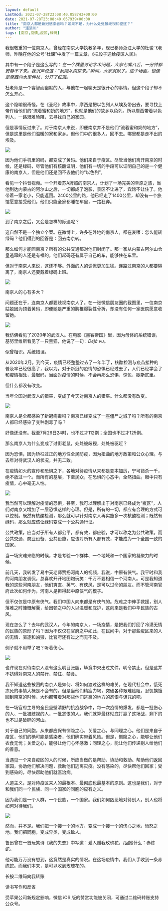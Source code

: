 ```yaml
---
layout: default
Lastmod: 2021-07-28T23:08:40.058743+00:00
date: 2021-07-28T23:08:40.057939+00:00
title: "南京人都是新冠感染者吗？如果不是，为什么处处被歧视和驱逐？"
author: "连清川"
tags: [南京,疫情,疫区,绿码]
---
```


我很敬重的一位南京人，曾经在南京大学执教多年，现已移师浙江大学的杜骏飞老师，昨晚在他的公号“杜课”中发了一篇文章，《把段子送给疫区人民》。  

其中有一个段子是这么写的：_在一个群里讨论学术问题，大家七嘴八舌，一分钟都安静不下来。我沉声说道：“我刚从南京来。”瞬间，大家沉默了。这个场面，很像是摩西向水里伸杖，分开了红海。_

杜老师是一个睿智而幽默的人，与他在一起聊天是很开心的事情。但这个段子却不怎么开心。

这个隐喻很奇怪。在《圣经》故事中，摩西是把以色列人从埃及带出去，要寻找上帝许给他们的“流着蜜和奶的地方”，也就是他们的故乡以色列。所以摩西带着以色列人，一路艰难险阻，去寻找自己的家园。

但是事情反过来了。对于南京人来说，即便南京并不是他们“流着蜜和奶的地方”，但是这里是他们温暖的家和家乡。但他们中的很多人，回不去。哪里都是走不出的埃及。

![](https://images.weserv.nl/?url=https%3A//mmbiz.qpic.cn/mmbiz_jpg/3rlTPoN55PrftHia64LLUWczS0c2nNPIMicDyLlzmJiaW3rlgCcxQXnBbnE7nSIvibF1bd5PQrh5Kn51Ad3lBuccicQ/640%3Fwx_fmt%3Djpeg)

因为他们手机里的码，都变成了黄码。他们来自于疫区。尽管当他们离开南京的时候，还是绿码，尽管他们有核酸证明，他们有一切的手段可以证明自己的是一个健康的南京人，但是他们还是回不去他们的“以色列”。

看见一个抖音视频。一个开着苏A牌照的南京人，计划了一场完美的草原之旅，当他到达内蒙古的阿尔山之后，一切都成了泡影，景区不让进了，宾馆不让住了。他带着一家老小，只能返回。2400公里的路，他已经走了1400公里，却没有一个旅馆愿意接受他们，他们只能全家都睡在车里，一路狂奔。

![](https://images.weserv.nl/?url=https%3A//mmbiz.qpic.cn/mmbiz_jpg/3rlTPoN55PrftHia64LLUWczS0c2nNPIMQsBQKrR1H8GmbMdMlCDSiabELhkicd4tILcHorI3zTFGFyOh68icJsQVg/640%3Fwx_fmt%3Djpeg)

到了南京之后，又会是怎样的际遇呢？

这自然不是一个独立个案。在微博上，许多在外地的南京人，都在哀嚎：怎么能转绿码？他们得到的回答是：回去南京转。

那么如何才能回南京？所有的公共交通都对他们封闭了。那一家从内蒙古阿尔山仓皇逃窜的人还是有福的，他们起码还有属于自己的车，能够住在车里。

但对于南京人来说，这还不够。外面的人的调侃更加生猛。连路过南京的人都要隔离了，南京人还要戴着绿码上班。

![](https://images.weserv.nl/?url=https%3A//mmbiz.qpic.cn/mmbiz_jpg/3rlTPoN55PrftHia64LLUWczS0c2nNPIMPO6yriaVbSQ30RcocoIEwyuFicpibHiaG4f5icONa6BBa6PUyYMrGdzSOqg/640%3Fwx_fmt%3Djpeg)

南京人的心有多大？

问题还在于，连南京人都要歧视南京人了。在一张微信朋友圈的截图里，一位南京姑娘因为顶着黄码，即便她是严重的胸椎爆裂性骨折，却没有任何一家医院愿意收留她。

![](https://images.weserv.nl/?url=https%3A//mmbiz.qpic.cn/mmbiz_jpg/3rlTPoN55PrftHia64LLUWczS0c2nNPIMrHIj10hpqicSzgibzuhwt2tBrg2WJZqkfWmgktxrWFQ98IFqwjjtpEzg/640%3Fwx_fmt%3Djpeg)

我仿佛看见了2020年的武汉人。在电影《黑客帝国》里，因为母体的系统错误，基努里维斯看见了一只黑猫，他说了一句：_Déjà vu。_  

似曾相识。系统错误。

从2020年2月，到今天，疫情已经整整过去了一年半了，核酸检测与疫苗接种的普及率已经很高了，我以为，对于新冠的疫情的恐惧已经过去了，人们已经学会了和疫情相处，最起码，当面对疫情的时候，不会再那么恐惧、惊慌、歇斯底里。

但什么都没有改变。

当年全国对武汉人的猎巫，变成了今天对南京人的猎巫。什么都没有改变。

![](https://images.weserv.nl/?url=https%3A//mmbiz.qpic.cn/mmbiz_jpg/3rlTPoN55PrftHia64LLUWczS0c2nNPIMic08icvXge8cib0Ln5mVDfrStHqO7N1c1WKRcxnqZywgsiciaWwDfhibwnicg/640%3Fwx_fmt%3Djpeg)

南京人是全都感染了新冠病毒吗？南京已经变成了一座僵尸之城了吗？所有的南京人都已经感染了变种剧毒了吗？

好像还没有。截至7月26日24时，也不过才112例；全国也不过才125例。

那么南京人为什么变成了过街老鼠，处处被歧视，处处被驱赶？

因为恐惧，因为矫枉过正的地方性全民防疫，因为扭曲的地方政策和公众心理。与去年对待武汉人的状况，并无二致。

在疫情如火的宣传和恐惧之下，各地对待疫情从来都是变本加厉，宁可错杀一千，绝不放过一个。而所有的基层，下至民众，在恐惧的心态中，全然扭曲。眼中只有疫情，心中毫无人性。

![](https://images.weserv.nl/?url=https%3A//mmbiz.qpic.cn/mmbiz_jpg/3rlTPoN55PrftHia64LLUWczS0c2nNPIMQCDIahiboCjPPpBNVvEmiadnx6CQvOSr81zaws9rq63zOGUvZ59O7JjQ/640%3Fwx_fmt%3Djpeg)

我当然可以理解对疫情的恐惧，甚至，我可以理解出于对南京已经成为“疫区”，人们对南京又增加了一层恐惧这样的心理。但是，所有的一切，都应有合理的方式可以控制。既然有核酸检测，那么就可以针对南京人再实施多一次核酸检测；既然有绿码，那么就应该让绿码变成一个公共通行证。

公共政策，应当对于所有人都公平，都有效，都应验，才可以称之为公共政策。而公共交通、商业设备、公共设施，应该对所有人都有效，才能成为一个全国一致的国家。

当一场灾难来临的时候，才是考验一个群体、一个地域和一个国家的凝聚力的时候。

前几天，我转发了易中天老师赞扬河南人的视频，我说，中原有侠气。我平时和我的河南朋友调侃，总喜欢开开地图炮玩笑：千万不要相信一个河南人。可是我知道我的这些河南朋友，他们爽直、英气、有侠风，是可以过命的朋友。而不管河南官府此次如何作为，河南人是担得起中原侠气的模子。

但不仅仅是中原有侠气。我们中国人向来都是有侠气的。危难之中伸手救援，别人落难之时慷慨解囊，给困顿之中的人以温暖和庇护，这向来是我们中华民族的古风。

现在怎么了？去年的武汉人，今年的南京人，一场疫情，是把我们打回了冷漠无情的民族的原形了吗？因为不仅仅在官府之中如此，在民间中，对于那些疫区来的人的无情、驱逐和凶狠，比官府还有过之而无不及。

例子就不用举了吧？听着伤心。

![](https://images.weserv.nl/?url=https%3A//mmbiz.qpic.cn/mmbiz_jpg/3rlTPoN55PrftHia64LLUWczS0c2nNPIMJluLhf9RHtxUgxf78l0jsNsSg5b1O9Dg4hMibuJevmcpyG8WavUf3gA/640%3Fwx_fmt%3Djpeg)

也许现在对待南京人没有这么明目张胆，毕竟中央出过文件，明令禁止。但是这并不妨碍对南京人的禁行、禁住、禁食。

我不知道这些被困的南京人是如何、将如何渡过这样的难关。在现代社会中，饿死冻死的事情大概是不会有的。但是当他们精疲力竭，突破各种艰难险阻，忍饥挨饿回到南京的时候，大约都带着对那些他们逃离的地方的怨恨与诅咒的吧。

在一场官府主导的全民坚壁清野的抗疫战争中，每一次疫情的爆发，都是一批伤心的人、一批被歧视的人，一批怨恨的人。我们就算最终彻底打赢了这场战，剩下的也不过是破碎的河山。

对于自己的同胞，从来都应保有恻隐之心，关爱之心，与同理之心。他们是来自于疫区，他们的确可能是感染者，他们确实带着风险。但是，恻隐之心，能够让他们衣食无忧；关爱之心，能够让他们心怀感激；同理之心，能让他们传递别人给他们的善意。

当遇见一个来自疫区的人的时候，所应当做的是帮助、协助和救助。帮助他们返回家园，协助他们解决问题，救助他们逃离灾疫。没有感染的，尽快帮他们回家；受到感染的，尽快帮助他们就医治病。

人道主义，是对待疫区来人的最根本、最彻底也最基本的原则。这也是我们，对于和我们同一个民族、同一个国家的同胞的应有之义。

因为我们是一个人群，一个民族，一个国家。我们如何凶恶地对待别人，别人也将如何对待我们。

![](https://images.weserv.nl/?url=https%3A//mmbiz.qpic.cn/mmbiz_jpg/3rlTPoN55PrftHia64LLUWczS0c2nNPIMCcqN5lJPHhDAXXxMnIDortO4XflANtUDpW4SVOvn1pNLgXPCsRKycg/640%3Fwx_fmt%3Djpeg)

然而，并不是。我们把一个接一个的地方，变成一个接一个的伤心之地，愤怒之地。我们把同胞，变成异类，变成敌人。

鲁迅曾在一首玩笑诗《我的失恋》中写道：爱人赠我玫瑰花，/回她什么：赤练蛇。

他可能万万没有想到，这竟然是真实的情况。在这场疫情中，我们人手收到一条赤练蛇。而我们本来，是可以收到玫瑰花的。

长按二维码向我转账

读书写作和反省

受苹果公司新规定影响，微信 iOS 版的赞赏功能被关闭，可通过二维码转账支持公众号。

